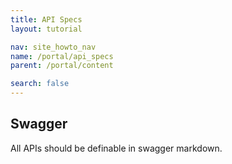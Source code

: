 ```yaml
---
title: API Specs
layout: tutorial

nav: site_howto_nav
name: /portal/api_specs
parent: /portal/content

search: false
---
```

## Swagger

All APIs should be definable in swagger markdown.
